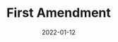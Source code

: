 ---
slug: 'first-amendment'
title: 'First Amendment'
date: 2022-01-12
excerpt: >-
  This isn't that much of an excerpt, really. It's too short. Definitely not long enough if you ask me.
content: >-
  Lorem ipsum dolor sit amet, consectetur adipiscing elit. Curabitur placerat libero nec magna tincidunt tincidunt sit amet nec enim. Ut consequat et nunc blandit tincidunt. 
  In hac habitasse platea dictumst. Sed interdum turpis turpis, sed lobortis ex elementum et. Duis eleifend accumsan ultricies. Vivamus a ex id nibh sagittis mattis eget ac lorem.
  Vestibulum id metus tortor.\
  \
  This was the very first post.
---